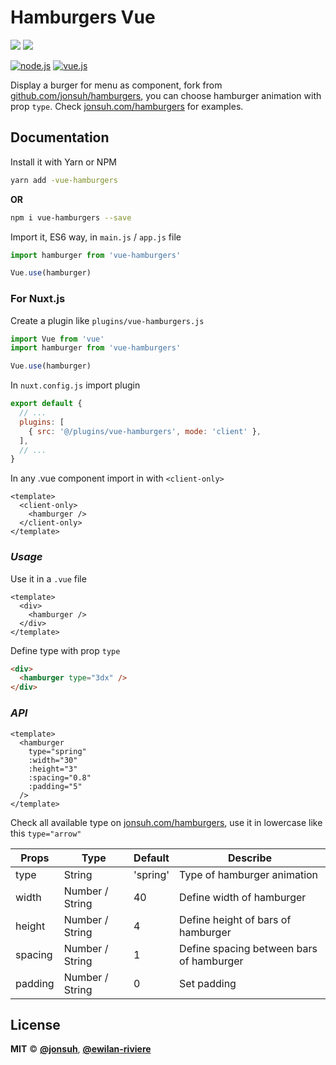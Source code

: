 # **Hamburgers Vue**

[![](https://img.shields.io/npm/v/vue-hamburgers.svg?style=flat-square&color=cb3837&logo=npm&logoColor=ffffff)](https://www.npmjs.com/package/vue-hamburgers)
[![](https://img.shields.io/github/license/ewilan-riviere/vuepress-theme-useweb.svg?style=flat-square&color=f05032&logo=git&logoColor=ffffff)](https://github.com/ewilan-riviere/vue-hamburgers/blob/master/LICENSE)

[![node.js](https://img.shields.io/static/v1?label=Node.js&message=v12.16&color=339933&style=flat-square&logo=node.js&logoColor=ffffff)](https://nodejs.org/en/)
[![vue.js](https://img.shields.io/static/v1?label=Vue.js&message=v2.6&color=4FC08D&style=flat-square&logo=vue.js&logoColor=ffffff)](https://vuejs.org/)

Display a burger for menu as component, fork from [github.com/jonsuh/hamburgers](https://github.com/jonsuh/hamburgers), you can choose hamburger animation with prop `type`. Check [jonsuh.com/hamburgers](https://jonsuh.com/hamburgers/) for examples.

## **Documentation**

Install it with Yarn or NPM

```bash
yarn add -vue-hamburgers
```

**OR**

```bash
npm i vue-hamburgers --save
```

Import it, ES6 way, in `main.js` / `app.js` file

```js
import hamburger from 'vue-hamburgers'

Vue.use(hamburger)
```

### **For Nuxt.js**

Create a plugin like `plugins/vue-hamburgers.js`

```js
import Vue from 'vue'
import hamburger from 'vue-hamburgers'

Vue.use(hamburger)
```

In `nuxt.config.js` import plugin

```js
export default {
  // ...
  plugins: [
    { src: '@/plugins/vue-hamburgers', mode: 'client' },
  ],
  // ...
}
```

In any .vue component import in with `<client-only>`

```vue
<template>
  <client-only>
    <hamburger />
  </client-only>
</template>
```

### *Usage*

Use it in a `.vue` file

```vue
<template>
  <div>
    <hamburger />
  </div>
</template>
```

Define type with prop `type`

```html
<div>
  <hamburger type="3dx" />
</div>
```

### *API*

```vue
<template>
  <hamburger
    type="spring"
    :width="30"
    :height="3"
    :spacing="0.8"
    :padding="5"
  />
</template>
```

Check all available type on [jonsuh.com/hamburgers](https://jonsuh.com/hamburgers/), use it in lowercase like this `type="arrow"`

| Props        | Type    | Default | Describe                                                                   |
|--------------|---------|---------|----------------------------------------------------------------------------|
| type          | String  | 'spring'      | Type of hamburger animation |
| width | Number / String | 40 | Define width of hamburger |
| height | Number / String | 4 | Define height of bars of hamburger |
| spacing | Number / String | 1 | Define spacing between bars of hamburger |
| padding | Number / String | 0 | Set padding |

## **License**

**MIT** &copy; [**@jonsuh**](https://github.com/jonsuh), [**@ewilan-riviere**](https://github.com/ewilan-riviere)
